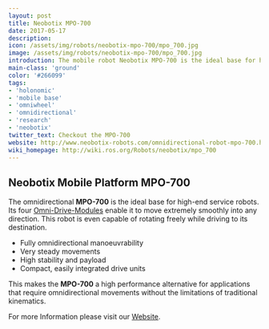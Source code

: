 ```yaml
---
layout: post
title: Neobotix MPO-700
date: 2017-05-17
description:
icon: /assets/img/robots/neobotix-mpo-700/mpo_700.jpg
image: /assets/img/robots/neobotix-mpo-700/mpo_700.jpg
introduction: The mobile robot Neobotix MPO-700 is the ideal base for high-end service robots. Its four Omni-Drive-Modules enable it to move extremely smoothly into any direction.
main-class: 'ground'
color: '#266099'
tags:
- 'holonomic'
- 'mobile base'
- 'omniwheel'
- 'omnidirectional'
- 'research'
- 'neobotix'
twitter_text: Checkout the MPO-700
website: http://www.neobotix-robots.com/omnidirectional-robot-mpo-700.html
wiki_homepage: http://wiki.ros.org/Robots/neobotix/mpo_700
---
```


## Neobotix Mobile Platform MPO-700 
The omnidirectional **MPO-700** is the ideal base for high-end service robots. Its four [Omni-Drive-Modules](http://www.neobotix-robots.com/components.html#c225) enable it to move extremely smoothly into any direction. This robot is even capable of rotating freely while driving to its destination.

* Fully omnidirectional manoeuvrability
* Very steady movements
* High stability and payload
* Compact, easily integrated drive units

This makes the **MPO-700** a high performance alternative for applications that require omnidirectional movements without the limitations of traditional kinematics.

For more Information please visit our [Website](https://www.neobotix-robots.com/omnidirectional-robot-mpo-700.html).

